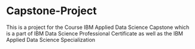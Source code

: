 # Capstone-Project
This is a project for the Course IBM Applied Data Science Capstone which is a part of IBM Data Science Professional Certificate as well as the IBM Applied Data Science Specialization
